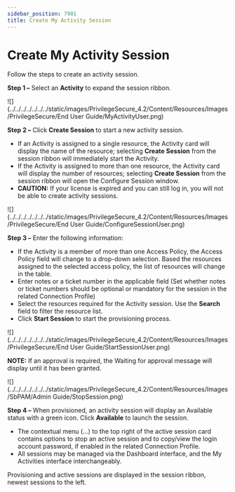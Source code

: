 ```yaml
---
sidebar_position: 7901
title: Create My Activity Session
---
```


# Create My Activity Session

Follow the steps to create an activity session.

**Step 1 –** Select an **Activity** to expand the session ribbon.

![](../../../../../../../static/images/PrivilegeSecure_4.2/Content/Resources/Images/PrivilegeSecure/End User Guide/MyActivityUser.png)

**Step 2 –** Click **Create Session** to start a new activity session.

* If an Activity is assigned to a single resource, the Activity card will display the name of the resource; selecting **Create Session** from the session ribbon will immediately start the Activity.
* If the Activity is assigned to more than one resource, the Activity card will display the number of resources; selecting **Create Session** from the session ribbon will open the Configure Session window.
* **CAUTION:** If your license is expired and you can still log in, you will not be able to create activity sessions.

![](../../../../../../../static/images/PrivilegeSecure_4.2/Content/Resources/Images/PrivilegeSecure/End User Guide/ConfigureSessionUser.png)

**Step 3 –** Enter the following information:

* If the Activity is a member of more than one Access Policy, the Access Policy field will change to a drop-down selection. Based the resources assigned to the selected access policy, the list of resources will change in the table.
* Enter notes or a ticket number in the applicable field (Set whether notes or ticket numbers should be optional or mandatory for the session in the related Connection Profile)
* Select the resources required for the Activity session. Use the **Search** field to filter the resource list.
* Click **Start Session** to start the provisioning process.

![](../../../../../../../static/images/PrivilegeSecure_4.2/Content/Resources/Images/PrivilegeSecure/End User Guide/StartSessionUser.png)

**NOTE:** If an approval is required, the Waiting for approval message will display until it has been granted.

![](../../../../../../../static/images/PrivilegeSecure_4.2/Content/Resources/Images/SbPAM/Admin Guide/StopSession.png)

**Step 4 –** When provisioned, an activity session will display an Available status with a green icon. Click **Available** to launch the session.

* The contextual menu (…) to the top right of the active session card contains options to stop an active session and to copy/view the login account password, if enabled in the related Connection Profile.
* All sessions may be managed via the Dashboard interface, and the My Activities interface interchangeably.

Provisioning and active sessions are displayed in the session ribbon, newest sessions to the left.